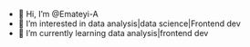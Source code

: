 - 👋 Hi, I’m @Emateyi-A
- 👀 I’m interested in data analysis|data science|Frontend dev
- 🌱 I’m currently learning data analysis|frontend dev

<!---
Emateyi-A/Emateyi-A is a ✨ special ✨ repository because its `README.md` (this file) appears on your GitHub profile.
You can click the Preview link to take a look at your changes.
--->
